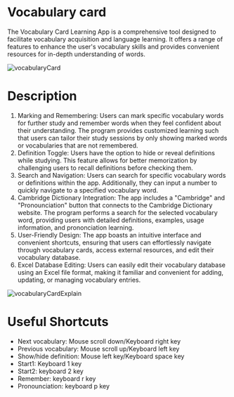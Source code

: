 # Vocabulary card
The Vocabulary Card Learning App is a comprehensive tool designed to facilitate vocabulary acquisition and language learning. It offers a range of features to enhance the user's vocabulary skills and provides convenient resources for in-depth understanding of words.

![vocabularyCard](https://github.com/Ching-Chieh-Wang/vocabulary_card/assets/81002444/1c0ce915-bec3-4b45-a4d0-92cf056c6721)

# Description
1. Marking and Remembering: Users can mark specific vocabulary words for further study and remember words when they feel confident about their understanding. The program provides customized learning such that users can tailor their study sessions by only showing marked words or vocabularies that are not remembered.
2. Definition Toggle: Users have the option to hide or reveal definitions while studying. This feature allows for better memorization by challenging users to recall definitions before checking them.
3. Search and Navigation: Users can search for specific vocabulary words or definitions within the app. Additionally, they can input a number to quickly navigate to a specified vocabulary word.
4. Cambridge Dictionary Integration: The app includes a "Cambridge" and "Pronounciation" button that connects to the Cambridge Dictionary website. The program performs a search for the selected vocabulary word, providing users with detailed definitions, examples, usage information, and prononciation learning.
5. User-Friendly Design: The app boasts an intuitive interface and convenient shortcuts, ensuring that users can effortlessly navigate through vocabulary cards, access external resources, and edit their vocabulary database.
6. Excel Database Editing: Users can easily edit their vocabulary database using an Excel file format, making it familiar and convenient for adding, updating, or managing vocabulary entries.

![vocabularyCardExplain](https://github.com/Ching-Chieh-Wang/vocabulary_card/assets/81002444/37812516-95fa-457a-9ba3-145cd7fc6c72)

# Useful Shortcuts
* Next vocabulary: Mouse scroll down/Keyboard right key
* Previous vocabulary: Mouse scroll up/Keyboard left key
* Show/hide definition: Mouse left key/Keyboard space key
* Start1: Keyboard 1 key
* Start2: keyboard 2 key
* Remember: keyboard r key
* Pronounciation: keyboard p key
